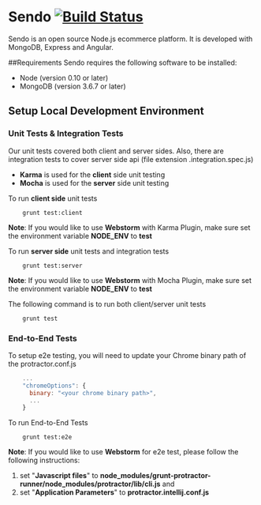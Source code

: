 # Sendo [![Build Status](https://travis-ci.org/kakchan/sendo.svg?branch=master)](http://travis-ci.org/kakchan/sendo)

Sendo is an open source Node.js ecommerce platform. It is developed with MongoDB, Express and Angular.

##Requirements
Sendo requires the following software to be installed:

- Node (version 0.10 or later)
- MongoDB (version 3.6.7 or later)


## Setup Local Development Environment
### Unit Tests & Integration Tests
Our unit tests covered both client and server sides. Also, there are integration tests to cover server side api (file extension .integration.spec.js)

- **Karma** is used for the **client** side unit testing
- **Mocha** is used for the **server** side unit testing

To run **client side** unit tests
```shell
	grunt test:client
```
**Note**: If you would like to use **Webstorm** with Karma Plugin, make sure set the environment variable **NODE_ENV** to **test**

To run **server side** unit tests and integration tests
```shell
	grunt test:server
```
**Note**: If you would like to use **Webstorm** with Mocha Plugin, make sure set the environment variable **NODE_ENV** to **test**

The following command is to run both client/server unit tests
```shell
	grunt test
```

### End-to-End Tests
To setup e2e testing, you will need to update your Chrome binary path of the protractor.conf.js

```javascript
    ...
    "chromeOptions": {
      binary: "<your chrome binary path>",
      ...
    }
```

To run End-to-End Tests
```shell
	grunt test:e2e
```

**Note**: If you would like to use **Webstorm** for e2e test, please follow the following instructions:

1. set "**Javascript files**" to **node_modules/grunt-protractor-runner/node_modules/protractor/lib/cli.js** and 
2. set "**Application Parameters**" to  **protractor.intellij.conf.js**
